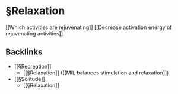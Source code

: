 # §Relaxation
[[Which activities are rejuvenating]]
[[Decrease activation energy of rejuvenating activities]]

## Backlinks
* [[§Recreation]]
	* [[§Relaxation]] ([[MIL balances stimulation and relaxation]])
* [[§Solitude]]
	* [[§Relaxation]]

<!-- {BearID:32ED9B98-909F-4787-939F-E1D1360FD4A2-23579-00001E0AB6014FBD} -->
